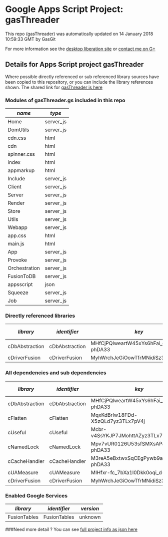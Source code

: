 # Google Apps Script Project: gasThreader
This repo (gasThreader) was automatically updated on 14 January 2018 10:59:33 GMT by GasGit

For more information see the [desktop liberation site](http://ramblings.mcpher.com/Home/excelquirks/drivesdk/gettinggithubready "desktop liberation") or [contact me on G+](https://plus.google.com/+BruceMcpherson "Bruce McPherson - GDE")
## Details for Apps Script project gasThreader
Where possible directly referenced or sub referenced library sources have been copied to this repository, or you can include the library references shown. 
The shared link for [gasThreader is here](https://script.google.com/d/1XFd1pFQoTSzWYEvwNa1ruyLzu2VvVduQti4CjP4Kuxx8aefy0Ml9PvY6/edit?usp=sharing "open in the GAS IDE")

### Modules of gasThreader.gs included in this repo
*name*|*type*
--- | --- 
Home| server_js
DomUtils| server_js
cdn.css| html
cdn| html
spinner.css| html
index| html
appmarkup| html
Include| server_js
Client| server_js
Server| server_js
Render| server_js
Store| server_js
Utils| server_js
Webapp| server_js
app.css| html
main.js| html
App| server_js
Provoke| server_js
Orchestration| server_js
FusionToDB| server_js
appsscript| json
Squeeze| server_js
Job| server_js
### Directly referenced libraries
*library*|*identifier*|*key*|*version*|*dev mode*|*source*|
--- | --- | --- | --- | --- | --- 
cDbAbstraction| cDbAbstraction|MHfCjPQlweartW45xYs6hFai_d-phDA33|42|no|[here](libraries/cDbAbstraction "library source")
cDriverFusion| cDriverFusion|MyhWrchJeGiOowTfrMNidiSz3TLx7pV4j|10|no|[here](libraries/cDriverFusion "library source")
### All dependencies and sub dependencies
*library*|*identifier*|*key*|*version*|*dev mode*|*source*|
--- | --- | --- | --- | --- | --- 
cDbAbstraction| cDbAbstraction|MHfCjPQlweartW45xYs6hFai_d-phDA33|42|no|[here](libraries/cDbAbstraction "library source")
cFlatten| cFlatten|MqxKdBrlw18FDd-X5zQLd7yz3TLx7pV4j|9|no|[here](libraries/cFlatten "library source")
cUseful| cUseful|Mcbr-v4SsYKJP7JMohttAZyz3TLx7pV4j|77|no|[here](libraries/cUseful "library source")
cNamedLock| cNamedLock|Mpv7vUR0126U53sfSMXsAPai_d-phDA33|15|no|[here](libraries/cNamedLock "library source")
cCacheHandler| cCacheHandler|M3reA5eBxtwxSqCEgPywb9ai_d-phDA33|15|no|[here](libraries/cCacheHandler "library source")
cUAMeasure| cUAMeasure|MIHfxr-fc_7bXa1l0Dkk0oqi_d-phDA33|6|no|[here](libraries/cUAMeasure "library source")
cDriverFusion| cDriverFusion|MyhWrchJeGiOowTfrMNidiSz3TLx7pV4j|10|no|[here](libraries/cDriverFusion "library source")
### Enabled Google Services
*library*|*identifier*|*version*
--- | --- | --- 
FusionTables| FusionTables|unknown
###Need more detail ?
You can see [full project info as json here](info.json)
